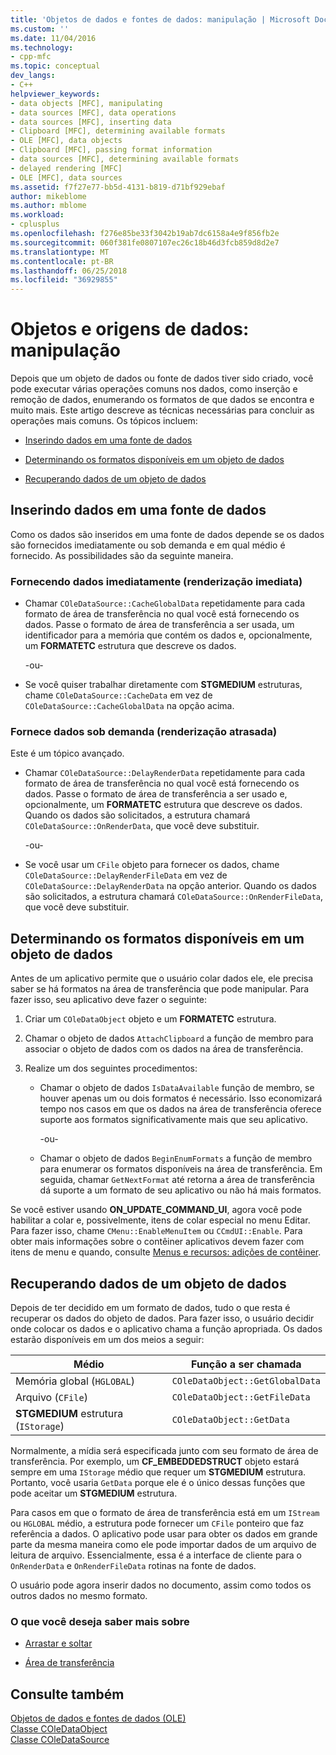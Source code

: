 ```yaml
---
title: 'Objetos de dados e fontes de dados: manipulação | Microsoft Docs'
ms.custom: ''
ms.date: 11/04/2016
ms.technology:
- cpp-mfc
ms.topic: conceptual
dev_langs:
- C++
helpviewer_keywords:
- data objects [MFC], manipulating
- data sources [MFC], data operations
- data sources [MFC], inserting data
- Clipboard [MFC], determining available formats
- OLE [MFC], data objects
- Clipboard [MFC], passing format information
- data sources [MFC], determining available formats
- delayed rendering [MFC]
- OLE [MFC], data sources
ms.assetid: f7f27e77-bb5d-4131-b819-d71bf929ebaf
author: mikeblome
ms.author: mblome
ms.workload:
- cplusplus
ms.openlocfilehash: f276e85be33f3042b19ab7dc6158a4e9f856fb2e
ms.sourcegitcommit: 060f381fe0807107ec26c18b46d3fcb859d8d2e7
ms.translationtype: MT
ms.contentlocale: pt-BR
ms.lasthandoff: 06/25/2018
ms.locfileid: "36929855"
---
```

# <a name="data-objects-and-data-sources-manipulation"></a>Objetos e origens de dados: manipulação
Depois que um objeto de dados ou fonte de dados tiver sido criado, você pode executar várias operações comuns nos dados, como inserção e remoção de dados, enumerando os formatos de que dados se encontra e muito mais. Este artigo descreve as técnicas necessárias para concluir as operações mais comuns. Os tópicos incluem:  
  
-   [Inserindo dados em uma fonte de dados](#_core_inserting_data_into_a_data_source)  
  
-   [Determinando os formatos disponíveis em um objeto de dados](#_core_determining_the_formats_available_in_a_data_object)  
  
-   [Recuperando dados de um objeto de dados](#_core_retrieving_data_from_a_data_object)  
  
##  <a name="_core_inserting_data_into_a_data_source"></a> Inserindo dados em uma fonte de dados  
 Como os dados são inseridos em uma fonte de dados depende se os dados são fornecidos imediatamente ou sob demanda e em qual médio é fornecido. As possibilidades são da seguinte maneira.  
  
### <a name="supplying-data-immediately-immediate-rendering"></a>Fornecendo dados imediatamente (renderização imediata)  
  
-   Chamar `COleDataSource::CacheGlobalData` repetidamente para cada formato de área de transferência no qual você está fornecendo os dados. Passe o formato de área de transferência a ser usada, um identificador para a memória que contém os dados e, opcionalmente, um **FORMATETC** estrutura que descreve os dados.  
  
     -ou-  
  
-   Se você quiser trabalhar diretamente com **STGMEDIUM** estruturas, chame `COleDataSource::CacheData` em vez de `COleDataSource::CacheGlobalData` na opção acima.  
  
### <a name="supplying-data-on-demand-delayed-rendering"></a>Fornece dados sob demanda (renderização atrasada)  
 Este é um tópico avançado.  
  
-   Chamar `COleDataSource::DelayRenderData` repetidamente para cada formato de área de transferência no qual você está fornecendo os dados. Passe o formato de área de transferência a ser usado e, opcionalmente, um **FORMATETC** estrutura que descreve os dados. Quando os dados são solicitados, a estrutura chamará `COleDataSource::OnRenderData`, que você deve substituir.  
  
     -ou-  
  
-   Se você usar um `CFile` objeto para fornecer os dados, chame `COleDataSource::DelayRenderFileData` em vez de `COleDataSource::DelayRenderData` na opção anterior. Quando os dados são solicitados, a estrutura chamará `COleDataSource::OnRenderFileData`, que você deve substituir.  
  
##  <a name="_core_determining_the_formats_available_in_a_data_object"></a> Determinando os formatos disponíveis em um objeto de dados  
 Antes de um aplicativo permite que o usuário colar dados ele, ele precisa saber se há formatos na área de transferência que pode manipular. Para fazer isso, seu aplicativo deve fazer o seguinte:  
  
1.  Criar um `COleDataObject` objeto e um **FORMATETC** estrutura.  
  
2.  Chamar o objeto de dados `AttachClipboard` a função de membro para associar o objeto de dados com os dados na área de transferência.  
  
3.  Realize um dos seguintes procedimentos:  
  
    -   Chamar o objeto de dados `IsDataAvailable` função de membro, se houver apenas um ou dois formatos é necessário. Isso economizará tempo nos casos em que os dados na área de transferência oferece suporte aos formatos significativamente mais que seu aplicativo.  
  
         -ou-  
  
    -   Chamar o objeto de dados `BeginEnumFormats` a função de membro para enumerar os formatos disponíveis na área de transferência. Em seguida, chamar `GetNextFormat` até retorna a área de transferência dá suporte a um formato de seu aplicativo ou não há mais formatos.  
  
 Se você estiver usando **ON_UPDATE_COMMAND_UI**, agora você pode habilitar a colar e, possivelmente, itens de colar especial no menu Editar. Para fazer isso, chame `CMenu::EnableMenuItem` ou `CCmdUI::Enable`. Para obter mais informações sobre o contêiner aplicativos devem fazer com itens de menu e quando, consulte [Menus e recursos: adições de contêiner](../mfc/menus-and-resources-container-additions.md).  
  
##  <a name="_core_retrieving_data_from_a_data_object"></a> Recuperando dados de um objeto de dados  
 Depois de ter decidido em um formato de dados, tudo o que resta é recuperar os dados do objeto de dados. Para fazer isso, o usuário decidir onde colocar os dados e o aplicativo chama a função apropriada. Os dados estarão disponíveis em um dos meios a seguir:  
  
|Médio|Função a ser chamada|  
|------------|----------------------|  
|Memória global (`HGLOBAL`)|`COleDataObject::GetGlobalData`|  
|Arquivo (`CFile`)|`COleDataObject::GetFileData`|  
|**STGMEDIUM** estrutura (`IStorage`)|`COleDataObject::GetData`|  
  
 Normalmente, a mídia será especificada junto com seu formato de área de transferência. Por exemplo, um **CF_EMBEDDEDSTRUCT** objeto estará sempre em uma `IStorage` médio que requer um **STGMEDIUM** estrutura. Portanto, você usaria `GetData` porque ele é o único dessas funções que pode aceitar um **STGMEDIUM** estrutura.  
  
 Para casos em que o formato de área de transferência está em um `IStream` ou `HGLOBAL` médio, a estrutura pode fornecer um `CFile` ponteiro que faz referência a dados. O aplicativo pode usar para obter os dados em grande parte da mesma maneira como ele pode importar dados de um arquivo de leitura de arquivo. Essencialmente, essa é a interface de cliente para o `OnRenderData` e `OnRenderFileData` rotinas na fonte de dados.  
  
 O usuário pode agora inserir dados no documento, assim como todos os outros dados no mesmo formato.  
  
### <a name="what-do-you-want-to-know-more-about"></a>O que você deseja saber mais sobre  
  
-   [Arrastar e soltar](../mfc/drag-and-drop-ole.md)  
  
-   [Área de transferência](../mfc/clipboard.md)  
  
## <a name="see-also"></a>Consulte também  
 [Objetos de dados e fontes de dados (OLE)](../mfc/data-objects-and-data-sources-ole.md)   
 [Classe COleDataObject](../mfc/reference/coledataobject-class.md)   
 [Classe COleDataSource](../mfc/reference/coledatasource-class.md)
